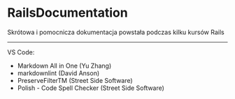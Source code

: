 # RailsDocumentation

Skrótowa i pomocnicza dokumentacja powstała podczas kilku kursów Rails

---

VS Code:

- Markdown All in One (Yu Zhang)
- markdownlint (David Anson)
- PreserveFilterTM (Street Side Software)
- Polish - Code Spell Checker (Street Side Software)
